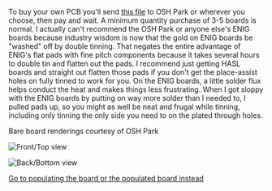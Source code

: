 To buy your own PCB you'll send [this file](https://github.com/kenneth558/plant_resistance_primary_perception/blob/Free/Where%20to%20find%20everything%20for%20making%20your%20own%20GWAAMC%20device/Files%20you%20need%20relative%20to%20the%20printed%20circuit%20board/uno%20shield%20v.6%20PCB%20gerbers.zip) to OSH Park or wherever you choose, then pay and wait.  A minimum quantity purchase of 3-5 boards is normal.  I actually can't recommend the OSH Park or anyone else's ENIG boards because industry wisdom is now that the gold on ENIG boards be "washed" off by double tinning.  That negates the entire advantage of ENIG's flat pads with fine pitch components because it takes several hours to double tin and flatten out the pads.  I recommend just getting HASL boards and straight out flatten those pads if you don't get the place-assist holes on fully tinned to work for you. On the ENIG boards, a little solder flux helps conduct the heat and makes things less frustrating. When I got sloppy with the ENIG boards by putting on way more solder than I needed to, I pulled pads up, so you might as well be neat and frugal while tinning, including only tinning the only side you need to on the plated through holes.

Bare board renderings courtesy of OSH Park

![Front/Top view](https://644db4de3505c40a0444-327723bce298e3ff5813fb42baeefbaa.ssl.cf1.rackcdn.com/af5e246f111407824f88840652a46e31.png)

![Back/Bottom view](https://644db4de3505c40a0444-327723bce298e3ff5813fb42baeefbaa.ssl.cf1.rackcdn.com/d6f3d35b03d2d4911ec62e654fb218c5.png)

[Go to populating the board or the populated board instead](https://github.com/kenneth558/plant_resistance_primary_perception/tree/Free/Where%20to%20find%20everything%20for%20making%20your%20own%20GWAAMC%20device)
